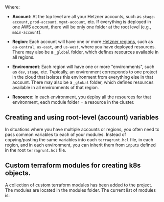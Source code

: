 
Where:

* **Account**: At the top level are all your Hetzner accounts, such as `stage-account`, `prod-account`, `mgmt-account`,
  etc. If everything is deployed in one AWS account, there will be only one folder at the root level (e.g.,
  `main-account`).

* **Region**: Each account will have one or more [Hetzner regions](https://docs.hetzner.com/cloud/general/locations/), such as
  `eu-central`, `us-east`, and `us-west`, where you have deployed resources. There may also be a `_global` folder,
  which defines resources available in all regions.

* **Environment**: Each region will have one or more "environments", such as `dev`, `stage`, etc. Typically,
  an environment corresponds to one project in the cloud that
  isolates this environment from everything else in that account. There may also be a `_global` folder,
  which defines resources available in all environments of that region.

* **Resource**: In each environment, you deploy all the resources for that environment, each module folder = a resource in the cluster.

## Creating and using root-level (account) variables

In situations where you have multiple accounts or regions, you often need to pass common variables to each
of your modules. Instead of copying/pasting the same variables into each `terragrunt.hcl` file, in each region, and in
each environment, you can inherit them from `inputs` defined in the root `terragrunt.hcl` file.

## Custom terraform modules for creating k8s objects.

A collection of custom terraform modules has been added to the project. The modules are located in the modules folder.
The current list of modules is: